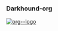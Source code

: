 ### Darkhound-org
[![org--logo](https://svg-banners.vercel.app/api?type=textBox&text1=Darkhound-org%20&width=800&height=400)](https://github.com/Akshay090/svg-banners)
